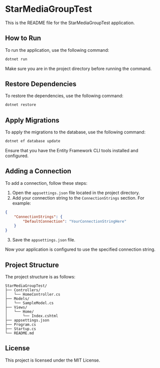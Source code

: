 # StarMediaGroupTest

This is the README file for the StarMediaGroupTest application.

## How to Run

To run the application, use the following command:

```bash
dotnet run
```

Make sure you are in the project directory before running the command.

## Restore Dependencies

To restore the dependencies, use the following command:

```bash
dotnet restore
```

## Apply Migrations

To apply the migrations to the database, use the following command:

```bash
dotnet ef database update
```

Ensure that you have the Entity Framework CLI tools installed and configured.

## Adding a Connection

To add a connection, follow these steps:

1. Open the `appsettings.json` file located in the project directory.
2. Add your connection string to the `ConnectionStrings` section. For example:

```json
{
    "ConnectionStrings": {
        "DefaultConnection": "YourConnectionStringHere"
    }
}
```

3. Save the `appsettings.json` file.

Now your application is configured to use the specified connection string.

## Project Structure

The project structure is as follows:

```
StarMediaGroupTest/
├── Controllers/
│   └── HomeController.cs
├── Models/
│   └── SampleModel.cs
├── Views/
│   └── Home/
│       └── Index.cshtml
├── appsettings.json
├── Program.cs
├── Startup.cs
└── README.md
```

## License

This project is licensed under the MIT License.
